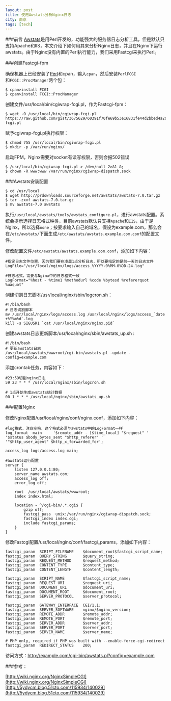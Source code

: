 ```yaml
---
layout: post
title: 使用Awstats分析Nginx日志
city: 南京
tags: [tech]
---
```


###前言
[Awstats][1]是用Perl开发的，功能强大的服务器日志分析工具，但是默认只支持Apache和IIS，本文介绍下如何用其来分析Nginx日志，并且在Nginx下运行awstats。由于Nginx没有内置的Perl执行能力，我们采用Fastcgi来执行Perl。

###创建Fastcgi-fpm

确保机器上已经安装了[Perl][2]和cpan，输入`cpan`，然后安装`PerlFCGI`      
和`FCGI::ProcManager`两个包：

	$ cpan>install FCGI
	$ cpan>install FCGI::ProcManager

创建文件/usr/local/bin/cgiwrap-fcgi.pl，作为Fastcgi-fpm：

	$ wget -O /usr/local/bin/cgiwrap-fcgi.pl https://raw.github.com/gist/3675629/60391f70fe69b53e16831fe44d2bbed4a2026699/cgiwrap-fcgi.pl

赋予cgiwrap-fcgi.pl执行权限：

	$ chmod 755 /usr/local/bin/cgiwrap-fcgi.pl
	$ mkdir -p /var/run/nginx/


启动FPM，Nginx需要对socket有读写权限，否则会报502错误

	$ /usr/local/bin/cgiwrap-fcgi.pl > /dev/null 2>&1 &;
	$ chown -R www:www /var/run/nginx/cgiwrap-dispatch.sock

###Awstats安装配置

	$ cd /usr/local
	$ wget http://prdownloads.sourceforge.net/awstats/awstats-7.0.tar.gz
	$ tar -zxvf awstats-7.0.tar.gz
	$ mv awstats-7.0 awstats

执行`/usr/local/awstats/tools/awstats_configure.pl`，进行awstats配置。系统会提示选择日志格式种类，目前awstats默认只支持`Apache`和`IIS`，由于是Nginx，所以选择`none`；按要求输入自己的域名，假设为example.com，那么会在`/etc/awstats/`下面生成`/etc/awstats/awstats.example.com.conf`的配置文件。 

修改配置文件`/etc/awstats/awstats.example.com.conf`，添加如下内容：

	#指定日志文件位置，因为我们要在凌晨1点分析日志，所以要指定的是前一天的日志文件
	LogFile="/usr/local/nginx/logs/access_%YYYY-0%MM-0%DD-24.log"

	#日志格式，需要与Nginx中的日志格式一致
	LogFormat="%host - %time1 %methodurl %code %bytesd %refererquot %uaquot"

创建切割日志脚本/usr/local/nginx/sbin/logcron.sh：

	#!/bin/bash
	# 日志切割脚本
	mv /usr/local/nginx/logs/access.log /usr/local/nginx/logs/access_`date +%Y%m%d`.log
	kill -s SIGUSR1 `cat /usr/local/nginx/nginx.pid`

创建awstats日志更新脚本/usr/local/nginx/sbin/awstats_up.sh :

	#!/bin/bash
	# 更新awstats日志
	/usr/local/awstats/wwwroot/cgi-bin/awstats.pl -update -config=example.com

添加crontab任务，内容如下：

	#23:59切割nginx日志
	59 23 * * * /usr/local/nginx/sbin/logcron.sh
	
	# 1点开始生成awstats统计数据
	00 1 * * * /usr/local/nginx/sbin/awstats_up.sh

###配置Nginx

修改Nginx配置/usr/local/nginx/conf/nginx.conf，添加如下内容：

	#log格式，注意空格，这个格式必须与awstats中的LogFormat一样
	log_format  main     '$remote_addr - [$time_local] "$request" '
	'$status $body_bytes_sent "$http_referer" '
	'"$http_user_agent" $http_x_forwarded_for';
	
	access_log logs/access.log main;

	#awstats运行配置
	server {
	    listen 127.0.0.1:80;
	    server_name awstats.com;
	    access_log off;
	    error_log off;
		
	    root  /usr/local/awstats/wwwroot;
	    index index.html;

	    location ~ ^/cgi-bin/.*.cgi$ {
	        gzip off;
	        fastcgi_pass  unix:/var/run/nginx/cgiwrap-dispatch.sock;
	        fastcgi_index index.cgi;
	        include fastcgi_params;
	    }
	}

修改Fastcgi配置/usr/local/nginx/conf/fastcgi_params，添加如下内容：

	fastcgi_param  SCRIPT_FILENAME    $document_root$fastcgi_script_name;
	fastcgi_param  QUERY_STRING       $query_string;
	fastcgi_param  REQUEST_METHOD     $request_method;
	fastcgi_param  CONTENT_TYPE       $content_type;
	fastcgi_param  CONTENT_LENGTH     $content_length;

	fastcgi_param  SCRIPT_NAME        $fastcgi_script_name;
	fastcgi_param  REQUEST_URI        $request_uri;
	fastcgi_param  DOCUMENT_URI       $document_uri;
	fastcgi_param  DOCUMENT_ROOT      $document_root;
	fastcgi_param  SERVER_PROTOCOL    $server_protocol;

	fastcgi_param  GATEWAY_INTERFACE  CGI/1.1;
	fastcgi_param  SERVER_SOFTWARE    nginx/$nginx_version;
	fastcgi_param  REMOTE_ADDR        $remote_addr;
	fastcgi_param  REMOTE_PORT        $remote_port;
	fastcgi_param  SERVER_ADDR        $server_addr;
	fastcgi_param  SERVER_PORT        $server_port;
	fastcgi_param  SERVER_NAME        $server_name;

	# PHP only, required if PHP was built with --enable-force-cgi-redirect
	fastcgi_param  REDIRECT_STATUS    200;

访问方式：http://example.com/cgi-bin/awstats.pl?config=example.com

###参考：

[http://wiki.nginx.org/NginxSimpleCGI](http://wiki.nginx.org/NginxSimpleCGI)     
[http://5ydycm.blog.51cto.com/115934/140029](http://5ydycm.blog.51cto.com/115934/140029)

[1]: http://www.awstats.org/ "awstats"
[2]: http://www.perl.com/ "Perl"